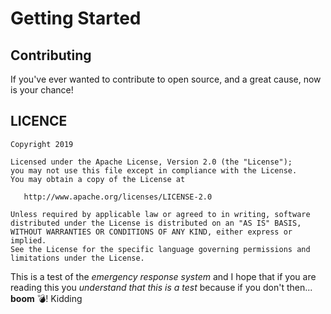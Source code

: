 
# Getting Started

## Contributing
If you've ever wanted to contribute to open source, and a great cause, now is your chance!

## LICENCE
```
Copyright 2019

Licensed under the Apache License, Version 2.0 (the "License");
you may not use this file except in compliance with the License.
You may obtain a copy of the License at

   http://www.apache.org/licenses/LICENSE-2.0

Unless required by applicable law or agreed to in writing, software
distributed under the License is distributed on an "AS IS" BASIS,
WITHOUT WARRANTIES OR CONDITIONS OF ANY KIND, either express or implied.
See the License for the specific language governing permissions and
limitations under the License.
```


This is a test of the *emergency response system* and I hope that if you are reading this you _understand that this is a test_ because if you don't then... **boom** 💣! Kidding